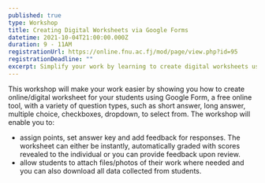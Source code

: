 ```yaml
---
published: true
type: Workshop
title: Creating Digital Worksheets via Google Forms
datetime: 2021-10-04T21:00:00.000Z
duration: 9 - 11AM
registrationUrl: https://online.fnu.ac.fj/mod/page/view.php?id=95
registrationDeadline: ""
excerpt: Simplify your work by learning to create digital worksheets using Google Forms. Explore question types, grading options, feedback, and file attachments in our workshop.
---
```


This workshop will make your work easier by showing you how to create online/digital worksheet for your students using Google Form, a free online tool, with a variety of question types, such as short answer, long answer, multiple choice, checkboxes, dropdown, to select from. The workshop will enable you to:

- assign points, set answer key and add feedback for responses. The worksheet can either be instantly, automatically graded with scores revealed to the individual or you can provide feedback upon review.
- allow students to attach files/photos of their work where needed and you can also download all data collected from students.
